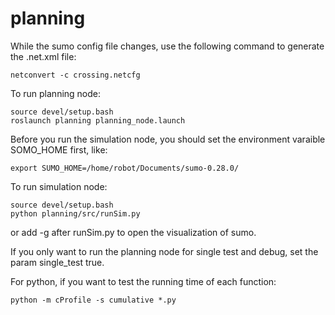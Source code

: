 # planning

While the sumo config file changes, use the following command to generate the .net.xml file:
```
netconvert -c crossing.netcfg
```
To run planning node:
```
source devel/setup.bash
roslaunch planning planning_node.launch
```

Before you run the simulation node, you should set the environment varaible SOMO_HOME first, like:
```
export SUMO_HOME=/home/robot/Documents/sumo-0.28.0/
```

To run simulation node:
```
source devel/setup.bash
python planning/src/runSim.py
```
or add -g after runSim.py to open the visualization of sumo.


If you only want to run the planning node for single test and debug, set the param single_test true.

For python, if you want to test the running time of each function:
```
python -m cProfile -s cumulative *.py
```
